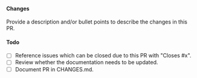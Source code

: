 #### Changes

Provide a description and/or bullet points to describe the changes in this PR.

#### Todo

- [ ] Reference issues which can be closed due to this PR with "Closes #x".
- [ ] Review whether the documentation needs to be updated.
- [ ] Document PR in CHANGES.md.
